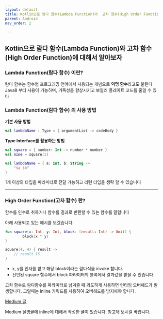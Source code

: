 ```yaml
---
layout: default
title: Kotlin으로 람다 함수(Lambda Function)와  고차 함수(High Order Function)에 대해서 알아보자
parent: Android
nav_order: 2

---
```




## Kotlin으로 람다 함수(Lambda Function)와  고차 함수(High Order Function)에 대해서 알아보자



### Lambda Function(람다 함수) 이란?

람다 함수는 함수형 프로그래밍 언어에서 사용되는 개념으로 **익명 함수**라고도 불린다
Java8 부터 사용이 가능하며, 가독성을 향상시키고 보일러 플레이트 코드를 줄일 수 있다

### Lambda Function(람다 함수) 의 사용 방법

**기본 사용 방법**

```kotlin
val lambdaName : Type = { argumentList -> codeBody }
```

**Type Interface를 활용하는 방법**

```kotlin
val square = { number: Int -> number * number }
val nine = square(3)
```





```kotlin
val lambdaName = { a: Int, b: String -> 
	"$a $b"
}
```

1개 이상의 타입을 파라미터로 전달 가능하고 리턴 타입을 생략 할 수 있습니다

---

### High Order Function(고차 함수) 란?

함수를 인수로 취하거나 함수를 결과로 반환할 수 있는 함수를 말합니다

아래 사용되고 있는 예시를 보겠습니다.

```kotlin
fun square(x: Int, y: Int, block: (result: Int) -> Unit) {
        block(x * y)
}

square(4, 4) { result ->
	// result 16
}
```

- x, y를 인자를 받고 해당 block이라는 람다식을 invoke 합니다.
- 선언된 square 함수에서 block 파라미터의 블록에서 결과값을 받을 수 있습니다



고차 함수로 람다함수를 파라미터로 넘겨줄 때 과도하게 사용하면 런타임 오버헤드가 발생합니다.
그럴때는 inline 키워드를 사용하여 오버헤드를 방지해야 합니다.

[Medium 글](https://kennethss.medium.com/kotlin-%EA%B3%A0%EC%B0%A8%ED%95%A8%EC%88%98%EC%99%80-inline-noinline-crossinline-reified-960f1f1511c2)

Medium 설명글에 inline에 대해서 작성한 글이 있습니다. 참고해 보시길 바랍니다.